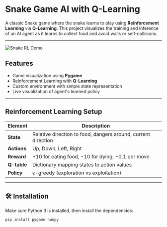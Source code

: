 

#  Snake Game AI with Q-Learning

A classic Snake game where the snake learns to play using **Reinforcement Learning** via **Q-Learning**. This project visualizes the training and inference of an AI agent as it learns to collect food and avoid walls or self-collisions.

---
![Snake RL Demo](snke-rl.gif)
##  Features

- Game visualization using **Pygame**
- Reinforcement Learning with **Q-Learning**
- Custom environment with simple state representation
- Live visualization of agent's learned policy

---

##  Reinforcement Learning Setup

| Element      | Description                                |
|--------------|--------------------------------------------|
| **State**    | Relative direction to food, dangers around, current direction |
| **Actions**  | Up, Down, Left, Right                      |
| **Reward**   | +10 for eating food, -10 for dying, -0.1 per move |
| **Q-table**  | Dictionary mapping states to action values |
| **Policy**   | ε-greedy (exploration vs exploitation)     |

---

## 🛠 Installation

Make sure Python 3 is installed, then install the dependencies:

```bash
pip install pygame numpy


